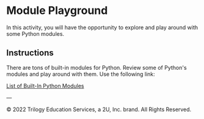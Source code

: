 # Module Playground

In this activity, you will have the opportunity to explore and play around with some Python modules.

## Instructions

There are tons of built-in modules for Python. Review some of Python's modules and play around with them. Use the following link: 

[List of Built-In Python Modules](https://docs.python.org/3/py-modindex.html)

—

© 2022 Trilogy Education Services, a 2U, Inc. brand. All Rights Reserved.

